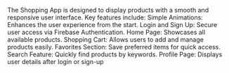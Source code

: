 The Shopping App is designed to display products with a smooth and responsive user interface.
 Key features include:
Simple Animations: Enhances the user experience from the start.
Login and Sign Up: Secure user access via Firebase Authentication.
Home Page: Showcases all available products.
Shopping Cart: Allows users to add and manage products easily.
Favorites Section: Save preferred items for quick access.
Search Feature: Quickly find products by keywords.
Profile Page: Displays user details after login or sign-up
